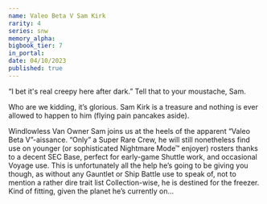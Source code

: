 ```yaml
---
name: Valeo Beta V Sam Kirk
rarity: 4
series: snw
memory_alpha:
bigbook_tier: 7
in_portal:
date: 04/10/2023
published: true
---
```


“I bet it's real creepy here after dark.” Tell that to your moustache, Sam.

Who are we kidding, it’s glorious. Sam Kirk is a treasure and nothing is ever allowed to happen to him (flying pain pancakes aside).

Windlowless Van Owner Sam joins us at the heels of the apparent “Valeo Beta V”-aissance. “Only” a Super Rare Crew, he will still nonetheless find use on younger (or sophisticated Nightmare Mode™ enjoyer) rosters thanks to a decent SEC Base, perfect for early-game Shuttle work, and occasional Voyage use. This is unfortunately all the help he’s going to be giving you though, as without any Gauntlet or Ship Battle use to speak of, not to mention a rather dire trait list Collection-wise, he is destined for the freezer. Kind of fitting, given the planet he’s currently on…
